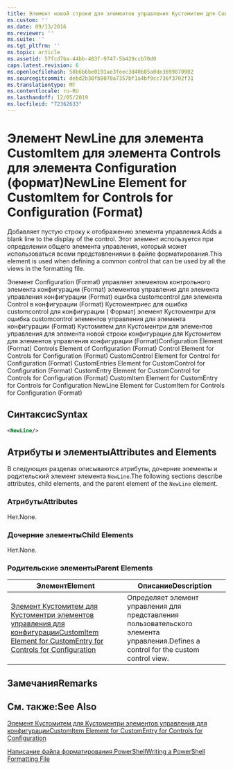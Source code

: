 ```yaml
---
title: Элемент новой строки для элементов управления Кустомитем для Configuration (Format) | Документация Майкрософт
ms.custom: ''
ms.date: 09/13/2016
ms.reviewer: ''
ms.suite: ''
ms.tgt_pltfrm: ''
ms.topic: article
ms.assetid: 57fcd7ba-44bb-403f-9747-5b429ccb70d0
caps.latest.revision: 6
ms.openlocfilehash: 58b6b6be0191ae3feec3d40b85a0de3699870902
ms.sourcegitcommit: debd2b38fb8070a7357bf1a4bf9cc736f3702f31
ms.translationtype: MT
ms.contentlocale: ru-RU
ms.lasthandoff: 12/05/2019
ms.locfileid: "72362633"
---
```

# <a name="newline-element-for-customitem-for-controls-for-configuration-format"></a><span data-ttu-id="4383d-102">Элемент NewLine для элемента CustomItem для элемента Controls для элемента Configuration (формат)</span><span class="sxs-lookup"><span data-stu-id="4383d-102">NewLine Element for CustomItem for Controls for Configuration (Format)</span></span>

<span data-ttu-id="4383d-103">Добавляет пустую строку к отображению элемента управления.</span><span class="sxs-lookup"><span data-stu-id="4383d-103">Adds a blank line to the display of the control.</span></span> <span data-ttu-id="4383d-104">Этот элемент используется при определении общего элемента управления, который может использоваться всеми представлениями в файле форматирования.</span><span class="sxs-lookup"><span data-stu-id="4383d-104">This element is used when defining a common control that can be used by all the views in the formatting file.</span></span>

<span data-ttu-id="4383d-105">Элемент Configuration (Format) управляет элементом контрольного элемента конфигурации (Format) элементов управления для элемента управления конфигурации (Format) ошибка customcontrol для элемента Control в конфигурации (Format) Кустоментриес для ошибка customcontrol для конфигурации ( Формат) элемент Кустоментри для ошибка customcontrol элементов управления для элемента конфигурации (Format) Кустомитем для Кустоментри для элементов управления для элемента новой строки конфигурации для Кустомитем для элементов управления конфигурации (Format)</span><span class="sxs-lookup"><span data-stu-id="4383d-105">Configuration Element (Format) Controls Element of Configuration (Format) Control Element for Controls for Configuration (Format) CustomControl Element for Control for Configuration (Format) CustomEntries Element for CustomControl for Configuration (Format) CustomEntry Element for CustomControl for Controls for Configuration (Format) CustomItem Element for CustomEntry for Controls for Configuration NewLine Element for CustomItem for Controls for Configuration (Format)</span></span>

## <a name="syntax"></a><span data-ttu-id="4383d-106">Синтаксис</span><span class="sxs-lookup"><span data-stu-id="4383d-106">Syntax</span></span>

```xml
<NewLine/>
```

## <a name="attributes-and-elements"></a><span data-ttu-id="4383d-107">Атрибуты и элементы</span><span class="sxs-lookup"><span data-stu-id="4383d-107">Attributes and Elements</span></span>

<span data-ttu-id="4383d-108">В следующих разделах описываются атрибуты, дочерние элементы и родительский элемент элемента `NewLine`.</span><span class="sxs-lookup"><span data-stu-id="4383d-108">The following sections describe attributes, child elements, and the parent element of the `NewLine` element.</span></span>

### <a name="attributes"></a><span data-ttu-id="4383d-109">Атрибуты</span><span class="sxs-lookup"><span data-stu-id="4383d-109">Attributes</span></span>

<span data-ttu-id="4383d-110">Нет.</span><span class="sxs-lookup"><span data-stu-id="4383d-110">None.</span></span>

### <a name="child-elements"></a><span data-ttu-id="4383d-111">Дочерние элементы</span><span class="sxs-lookup"><span data-stu-id="4383d-111">Child Elements</span></span>

<span data-ttu-id="4383d-112">Нет.</span><span class="sxs-lookup"><span data-stu-id="4383d-112">None.</span></span>

### <a name="parent-elements"></a><span data-ttu-id="4383d-113">Родительские элементы</span><span class="sxs-lookup"><span data-stu-id="4383d-113">Parent Elements</span></span>

|<span data-ttu-id="4383d-114">Элемент</span><span class="sxs-lookup"><span data-stu-id="4383d-114">Element</span></span>|<span data-ttu-id="4383d-115">Описание</span><span class="sxs-lookup"><span data-stu-id="4383d-115">Description</span></span>|
|-------------|-----------------|
|[<span data-ttu-id="4383d-116">Элемент Кустомитем для Кустоментри элементов управления для конфигурации</span><span class="sxs-lookup"><span data-stu-id="4383d-116">CustomItem Element for CustomEntry for Controls for Configuration</span></span>](./customitem-element-for-customentry-for-controls-for-configuration-format.md)|<span data-ttu-id="4383d-117">Определяет элемент управления для представления пользовательского элемента управления.</span><span class="sxs-lookup"><span data-stu-id="4383d-117">Defines a control for the custom control view.</span></span>|

## <a name="remarks"></a><span data-ttu-id="4383d-118">Замечания</span><span class="sxs-lookup"><span data-stu-id="4383d-118">Remarks</span></span>

## <a name="see-also"></a><span data-ttu-id="4383d-119">См. также:</span><span class="sxs-lookup"><span data-stu-id="4383d-119">See Also</span></span>

[<span data-ttu-id="4383d-120">Элемент Кустомитем для Кустоментри элементов управления для конфигурации</span><span class="sxs-lookup"><span data-stu-id="4383d-120">CustomItem Element for CustomEntry for Controls for Configuration</span></span>](./customitem-element-for-customentry-for-controls-for-configuration-format.md)

[<span data-ttu-id="4383d-121">Написание файла форматирования PowerShell</span><span class="sxs-lookup"><span data-stu-id="4383d-121">Writing a PowerShell Formatting File</span></span>](./writing-a-powershell-formatting-file.md)
